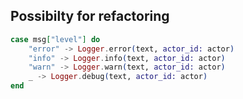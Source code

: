## Possibilty for refactoring

```elixir
case msg["level"] do
    "error" -> Logger.error(text, actor_id: actor)
    "info" -> Logger.info(text, actor_id: actor)
    "warn" -> Logger.warn(text, actor_id: actor)
    _ -> Logger.debug(text, actor_id: actor)
end

```

